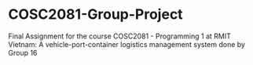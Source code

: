 # COSC2081-Group-Project
Final Assignment for the course COSC2081 - Programming 1 at RMIT Vietnam:
A vehicle-port-container logistics management system done by Group 16
